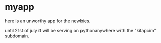 # myapp
here is an unworthy app for the newbies.

until 21st of july it will be serving on pythonanywhere with the "kitapcim" subdomain. 
